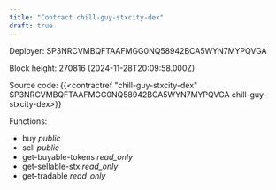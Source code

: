 ```yaml
---
title: "Contract chill-guy-stxcity-dex"
draft: true
---
```

Deployer: SP3NRCVMBQFTAAFMGG0NQ58942BCA5WYN7MYPQVGA


 



Block height: 270816 (2024-11-28T20:09:58.000Z)

Source code: {{<contractref "chill-guy-stxcity-dex" SP3NRCVMBQFTAAFMGG0NQ58942BCA5WYN7MYPQVGA chill-guy-stxcity-dex>}}

Functions:

* buy _public_
* sell _public_
* get-buyable-tokens _read_only_
* get-sellable-stx _read_only_
* get-tradable _read_only_
